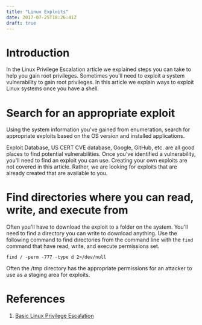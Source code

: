```yaml
---
title: "Linux Exploits"
date: 2017-07-25T18:26:41Z
draft: true
---
```


# Introduction
In the Linux Privilege Escalation article we explained steps you can take to help you gain root privileges. Sometimes you'll need to exploit a system vulnerability to gain root privileges. In this article we explain ways to exploit Linux systems once you have a shell.

# Search for an appropriate exploit
Using the system information you've gained from enumeration, search for appropriate exploits based on the OS version and installed applications.

Exploit Database, US CERT CVE database, Google, GitHub, etc. are all good places to find potential vulnerabilities. Once you've identified a vulnerability, you'll need to find an exploit you can use. Creating your own exploits are not covered in this article. Rather, we are looking for exploits that are already created that are available to you.

# Find directories where you can read, write, and execute from
Often you'll have to download the exploit to a folder on the system. You'll need to find a directory you can write to download anything. Use the following command to find directories from the command line with the ```find``` command that have read, write, and execute permissions set.
```
find / -perm -777 -type d 2>/dev/null
```

Often the /tmp directory has the appropriate permissions for an attacker to use as a staging area for exploits.


# References
1. [Basic Linux Privilege Escalation](https://blog.g0tmi1k.com/2011/08/basic-linux-privilege-escalation/)